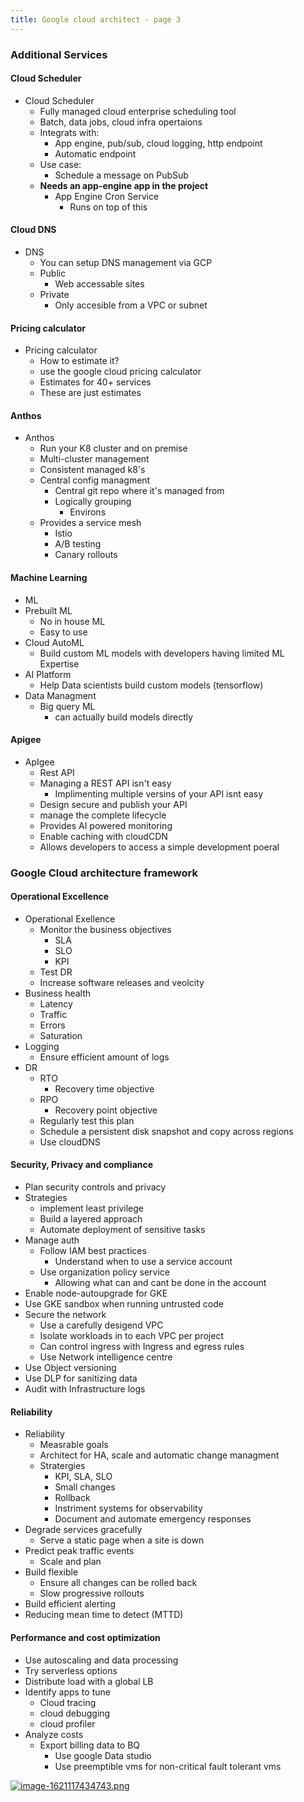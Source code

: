 ```yaml
---
title: Google cloud architect - page 3
---
```


<h3 id="bkmrk-additional-services">Additional Services</h3>
<h4 id="bkmrk-cloud-scheduler">Cloud Scheduler</h4>
<ul id="bkmrk-cloud-scheduler-full">
<li>Cloud Scheduler
<ul>
<li>Fully managed cloud enterprise scheduling tool</li>
<li>Batch, data jobs, cloud infra opertaions</li>
<li>Integrats with:
<ul>
<li>App engine, pub/sub, cloud logging, http endpoint</li>
<li>Automatic endpoint</li>
</ul>
</li>
<li>Use case:
<ul>
<li>Schedule a message on PubSub</li>
</ul>
</li>
<li>
<strong>Needs an app-engine app in the project</strong>
<ul>
<li>App Engine Cron Service
<ul>
<li>Runs on top of this</li>
</ul>
</li>
</ul>
</li>
</ul>
</li>
</ul>
<h4 id="bkmrk-cloud-dns">Cloud DNS</h4>
<ul id="bkmrk-dns-you-can-setup-dn">
<li>DNS
<ul>
<li>You can setup DNS management via GCP</li>
<li>Public
<ul>
<li>Web accessable sites</li>
</ul>
</li>
<li>Private
<ul>
<li>Only accesible from a VPC or subnet</li>
</ul>
</li>
</ul>
</li>
</ul>
<h4 id="bkmrk-pricing-calculator">Pricing calculator</h4>
<ul id="bkmrk-pricing-calculator-h">
<li>Pricing calculator
<ul>
<li>How to estimate it?</li>
<li>use the google cloud pricing calculator</li>
<li>Estimates for 40+ services</li>
<li>These are just estimates</li>
</ul>
</li>
</ul>
<h4 id="bkmrk-anthos">Anthos</h4>
<ul id="bkmrk-anthos-run-your-k8-c">
<li>Anthos
<ul>
<li>Run your K8 cluster and on premise</li>
<li>Multi-cluster management</li>
<li>Consistent managed k8's</li>
<li>Central config managment
<ul>
<li>Central git repo where it's managed from</li>
<li>Logically grouping
<ul>
<li>Environs</li>
</ul>
</li>
</ul>
</li>
<li>Provides a service mesh
<ul>
<li>Istio</li>
<li>A/B testing</li>
<li>Canary rollouts</li>
</ul>
</li>
</ul>
</li>
</ul>
<h4 id="bkmrk-machine-learning%C2%A0">Machine Learning </h4>
<ul id="bkmrk-ml-prebuilt-ml%C2%A0-no-i">
<li>ML</li>
<li>Prebuilt ML 
<ul>
<li>No in house ML</li>
<li>Easy to use</li>
</ul>
</li>
<li>Cloud AutoML
<ul>
<li>Build custom ML models with developers having limited ML Expertise</li>
</ul>
</li>
<li>AI Platform
<ul>
<li>Help Data scientists build custom models (tensorflow) </li>
</ul>
</li>
<li>Data Managment
<ul>
<li>Big query ML
<ul>
<li>can actually build models directly</li>
</ul>
</li>
</ul>
</li>
</ul>
<h4 id="bkmrk-apigee">Apigee</h4>
<ul id="bkmrk-apigee-rest-api-mana">
<li>ApIgee<br>
<ul>
<li>Rest API</li>
<li>Managing a REST API isn't easy
<ul>
<li>Implimenting multiple versins of your API isnt easy</li>
</ul>
</li>
<li>Design secure and publish your API</li>
<li>manage the complete lifecycle</li>
<li>Provides AI powered monitoring</li>
<li>Enable caching with cloudCDN</li>
<li>Allows developers to access a simple development poeral</li>
</ul>
</li>
</ul>
<h3 id="bkmrk-google-cloud-archite">Google Cloud architecture framework</h3>
<h4 id="bkmrk-operational-excellen">Operational Excellence</h4>
<ul id="bkmrk-operational-exellenc">
<li>Operational Exellence
<ul>
<li>Monitor the business objectives
<ul>
<li>SLA</li>
<li>SLO</li>
<li>KPI</li>
</ul>
</li>
<li>Test DR</li>
<li>Increase software releases and veolcity</li>
</ul>
</li>
<li>Business health
<ul>
<li>Latency</li>
<li>Traffic</li>
<li>Errors</li>
<li>Saturation</li>
</ul>
</li>
<li>Logging
<ul>
<li>Ensure efficient amount of logs</li>
</ul>
</li>
<li>DR
<ul>
<li>RTO
<ul>
<li>Recovery time objective </li>
</ul>
</li>
<li>RPO
<ul>
<li>Recovery point objective</li>
</ul>
</li>
<li>Regularly test this plan</li>
<li>Schedule a persistent disk snapshot and copy across regions</li>
<li>Use cloudDNS</li>
</ul>
</li>
</ul>
<h4 id="bkmrk-security%2C-privacy-an">Security, Privacy and compliance</h4>
<ul id="bkmrk-plan-security-contro">
<li>Plan security controls and privacy</li>
<li>Strategies
<ul>
<li>implement least privilege</li>
<li>Build a layered approach</li>
<li>Automate deployment of sensitive tasks</li>
</ul>
</li>
<li>Manage auth
<ul>
<li>Follow IAM best practices
<ul>
<li>Understand when to use a service account </li>
</ul>
</li>
<li>Use organization policy service
<ul>
<li>Allowing what can and cant be done in the account</li>
</ul>
</li>
</ul>
</li>
<li>Enable node-autoupgrade for GKE</li>
<li>Use GKE sandbox when running untrusted code</li>
<li>Secure the network
<ul>
<li>Use a carefully desigend VPC</li>
<li>Isolate workloads in to each VPC per project</li>
<li>Can control ingress with Ingress and egress rules</li>
<li>Use Network intelligence centre </li>
</ul>
</li>
<li>Use Object versioning </li>
<li>Use DLP for sanitizing data </li>
<li>Audit with Infrastructure logs</li>
</ul>
<h4 id="bkmrk-reliability">Reliability</h4>
<ul id="bkmrk-reliability-measrabl">
<li>Reliability
<ul>
<li>Measrable goals</li>
<li>Architect for HA, scale and automatic change managment</li>
<li>Stratergies
<ul>
<li>KPI, SLA, SLO</li>
<li>Small changes</li>
<li>Rollback </li>
<li>Instriment systems for observability</li>
<li>Document and automate emergency responses</li>
</ul>
</li>
</ul>
</li>
<li>Degrade services gracefully
<ul>
<li>Serve a static page when a site is down</li>
</ul>
</li>
<li>Predict peak traffic events
<ul>
<li>Scale and plan</li>
</ul>
</li>
<li>Build flexible 
<ul>
<li>Ensure all changes can be rolled back</li>
<li>Slow progressive rollouts</li>
</ul>
</li>
<li>Build efficient alerting</li>
<li>Reducing mean time to detect (MTTD)</li>
</ul>
<h4 id="bkmrk-performance-and-cost">Performance and cost optimization</h4>
<ul id="bkmrk-use-autoscaling-and-">
<li>Use autoscaling and data processing</li>
<li>Try serverless options</li>
<li>Distribute load with a global LB</li>
<li>Identify apps to tune
<ul>
<li>Cloud tracing</li>
<li>cloud debugging </li>
<li>cloud profiler </li>
</ul>
</li>
<li>Analyze costs
<ul>
<li>Export billing data to BQ
<ul>
<li>Use google Data studio</li>
<li>Use preemptible vms for non-critical fault tolerant vms </li>
</ul>
</li>
</ul>
</li>
</ul>
<p id="bkmrk-"><a href="/assets/48hjeTKxj568yycW-image-1621117434743.png" target="_blank" rel="noopener"><img src="/assets/48hjeTKxj568yycW-image-1621117434743.png" alt="image-1621117434743.png"></a></p>
<h3 id="bkmrk-%C2%A0"> </h3>
<p id="bkmrk-%C2%A0-0"> </p>
